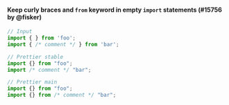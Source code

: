 #### Keep curly braces and `from` keyword in empty `import` statements (#15756 by @fisker)

<!-- prettier-ignore -->
```js
// Input
import { } from 'foo';
import { /* comment */ } from 'bar';

// Prettier stable
import {} from "foo";
import /* comment */ "bar";

// Prettier main
import {} from "foo";
import {} from /* comment */ "bar";
```

